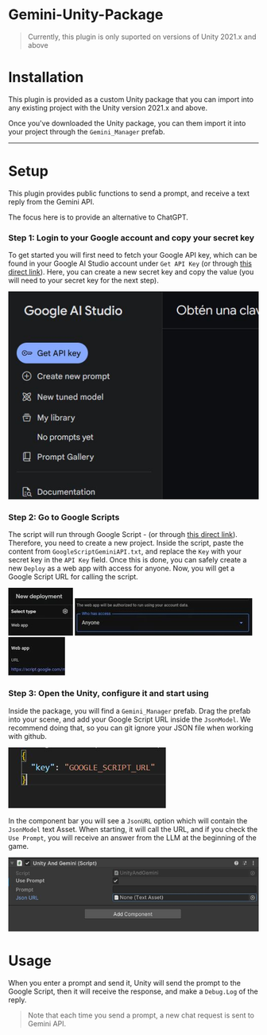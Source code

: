 # Gemini-Unity-Package
> Currently, this plugin is only suported on versions of Unity 2021.x and above

# Installation

This plugin is provided as a custom Unity package that you can import into any existing project with the Unity version 2021.x and above.

Once you've downloaded the Unity package, you can them import it into your project through the `Gemini_Manager` prefab. 

---

# Setup

This plugin provides public functions to send a prompt, and receive a text reply from the Gemini API.

The focus here is to provide an alternative to ChatGPT.


### Step 1: Login to your Google account and copy your secret key
To get started you will first need to fetch your Google API key, which can be found in your Google AI Studio account under `Get API Key` (or through [this direct link](https://aistudio.google.com/app/apikey)). Here, you can create a new secret key and copy the value (you will need to your secret key for the next step).

![](/Images/ScreenShot4.JPG)

### Step 2: Go to Google Scripts
The script will run through Google Script - (or through [this direct link](https://www.google.com/script/start/)). Therefore, you need to create a new project. Inside the script, paste the content from `GoogleScriptGeminiAPI.txt`, and replace the `Key` with your secret key in the `API Key` field. Once this is done, you can safely create a new `Deploy` as a web app with access for anyone. Now, you will get a Google Script URL for calling the script. 

![](/Images/ScreenShot1.JPG)
![](/Images/ScreenShot2.JPG)
![](/Images/ScreenShot3.JPG)


### Step 3: Open the Unity, configure it and start using
Inside the package, you will find a `Gemini_Manager` prefab. Drag the prefab into your scene, and add your Google Script URL inside the `JsonModel`. We recommend doing that, so you can git ignore your JSON file when working with github. 

![](/Images/ScreenShot6.JPG)

In the component bar you will see a `JsonURL` option which will contain the `JsonModel` text Asset. When starting, it will call the URL, and if you check the `Use Prompt`, you will receive an answer from the LLM at the beginning of the game.

![](/Images/ScreenShot5.JPG)


# Usage
When you enter a prompt and send it, Unity will send the prompt to the Google Script, then it will receive the response, and make a `Debug.Log` of the reply.

> Note that each time you send a prompt, a new chat request is sent to Gemini API. 

